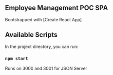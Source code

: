## Employee Management POC SPA

Bootstrapped with [Create React App].

## Available Scripts

In the project directory, you can run:

### `npm start`

Runs on 3000 and 3001 for JSON Server
